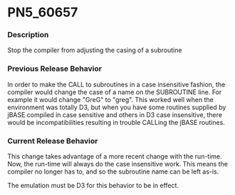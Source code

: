 # PN5_60657

<PageHeader />

### Description

Stop the compiler from adjusting the casing of a subroutine



### Previous Release Behavior

In order to make the CALL to subroutines in a case insensitive fashion, the compiler would change the case of a name on the SUBROUTINE line. For example it would change "GreG" to "greg". This worked well when the environment was totally D3, but when you have some routines supplied by jBASE compiled in case sensitive and others in D3 case insensitive, there would be incompatibilities resulting in trouble CALLing the jBASE routines.



### Current Release Behavior

This change takes advantage of a more recent change with the run-time. Now, the run-time will always do the case insensitive work. This means the compiler no longer has to, and so the subroutine name can be left as-is.

The emulation must be D3 for this behavior to be in effect.
